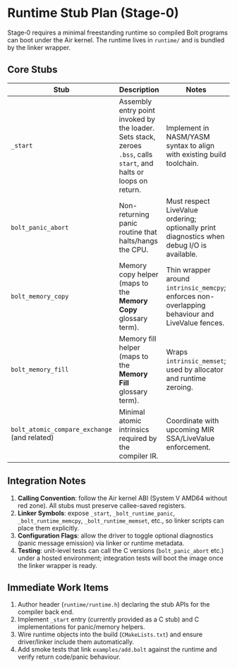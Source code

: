# Runtime Stub Plan (Stage-0)

Stage‑0 requires a minimal freestanding runtime so compiled Bolt programs can boot under the Air kernel. The runtime lives in `runtime/` and is bundled by the linker wrapper.

## Core Stubs

| Stub | Description | Notes |
|------|-------------|-------|
| `_start` | Assembly entry point invoked by the loader. Sets stack, zeroes `.bss`, calls `start`, and halts or loops on return. | Implement in NASM/YASM syntax to align with existing build toolchain. |
| `bolt_panic_abort` | Non-returning panic routine that halts/hangs the CPU. | Must respect LiveValue ordering; optionally print diagnostics when debug I/O is available. |
| `bolt_memory_copy` | Memory copy helper (maps to the **Memory Copy** glossary term). | Thin wrapper around `intrinsic_memcpy`; enforces non-overlapping behaviour and LiveValue fences. |
| `bolt_memory_fill` | Memory fill helper (maps to the **Memory Fill** glossary term). | Wraps `intrinsic_memset`; used by allocator and runtime zeroing. |
| `bolt_atomic_compare_exchange` (and related) | Minimal atomic intrinsics required by the compiler IR. | Coordinate with upcoming MIR SSA/LiveValue enforcement. |

## Integration Notes

1. **Calling Convention**: follow the Air kernel ABI (System V AMD64 without red zone). All stubs must preserve callee-saved registers.
2. **Linker Symbols**: expose `_start`, `_bolt_runtime_panic`, `_bolt_runtime_memcpy`, `_bolt_runtime_memset`, etc., so linker scripts can place them explicitly.
3. **Configuration Flags**: allow the driver to toggle optional diagnostics (panic message emission) via linker or runtime metadata.
4. **Testing**: unit-level tests can call the C versions (`bolt_panic_abort` etc.) under a hosted environment; integration tests will boot the image once the linker wrapper is ready.

## Immediate Work Items

1. Author header (`runtime/runtime.h`) declaring the stub APIs for the compiler back end.
2. Implement `_start` entry (currently provided as a C stub) and C implementations for panic/memory helpers.
3. Wire runtime objects into the build (`CMakeLists.txt`) and ensure driver/linker include them automatically.
4. Add smoke tests that link `examples/add.bolt` against the runtime and verify return code/panic behaviour.


